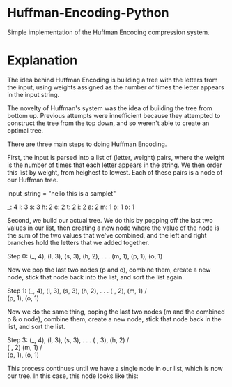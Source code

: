 # Huffman-Encoding-Python
Simple implementation of the Huffman Encoding compression system.

# Explanation

The idea behind Huffman Encoding is building a tree with the letters from the input, using 
weights assigned as the number of times the letter appears in the input string. 

The novelty of Huffman's system was the idea of building the tree from bottom up. Previous attempts
were innefficient because they attempted to construct the tree from the top down, and so weren't
able to create an optimal tree. 


There are three main steps to doing Huffman Encoding.  

First, the input is parsed into a list of (letter, weight) pairs, where the weight is the number
of times that each letter appears in the string. We then order this list by weight, from heighest
to lowest. Each of these pairs is a node of our Huffman tree. 

input_string = "hello this is a samplet"

_: 4
l: 3
s: 3
h: 2
e: 2
t: 2
i: 2
a: 2
m: 1
p: 1
o: 1

Second, we build our actual tree. We do this by popping off the last two values in our list, then creating
a new node where the value of the node is the sum of the two values that we've combined, and the left and
right branches hold the letters that we added together.

Step 0: (_, 4), (l, 3), (s, 3), (h, 2), . . . (m, 1), (p, 1), (o, 1)

Now we pop the last two nodes (p and o), combine them, create a new node, stick that node back into the list, and
sort the list again.

Step 1: (_, 4), (l, 3), (s, 3), (h, 2), . . . ( , 2), (m, 1)
                                              /    \
                                          (p, 1), (o, 1)

Now we do the same thing, poping the last two nodes (m and the combined p & o node), combine them, create a new
node, stick that node back in the list, and sort the list. 

Step 3: (_, 4), (l, 3), (s, 3), . . . ( , 3), (h, 2)
									  /    \
								 ( , 2)    (m, 1)
                                 /    \
                             (p, 1), (o, 1)

This process continues until we have a single node in our list, which is now our tree. In this case, this node
looks like this:


